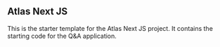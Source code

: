 ## Atlas Next JS
This is the starter template for the Atlas Next JS project. It contains the starting code for the Q&A application.

